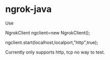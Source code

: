 # ngrok-java 

Use 

NgrokClient ngclient=new NgrokClient();

ngclient.start(localhost,localport,"http",true);




Currently only supports http, tcp no way to test.



